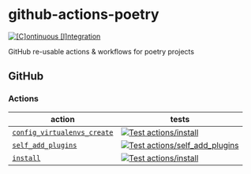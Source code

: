# github-actions-poetry

[![[C]ontinuous [I]ntegration](https://github.com/percebus/github-actions-poetry/actions/workflows/always.yml/badge.svg)](https://github.com/percebus/github-actions-poetry/actions/workflows/always.yml)

GitHub re-usable actions &amp; workflows for poetry projects

## GitHub

### Actions

| action                                                                      | tests                                                                                                                                                                                                                                                        |
| --------------------------------------------------------------------------- | ------------------------------------------------------------------------------------------------------------------------------------------------------------------------------------------------------------------------------------------------------------ |
| [`config_virtualenvs_create`](./.github/actions/config_virtualenvs_create/) | [![Test actions/install](https://github.com/percebus/github-actions-poetry/actions/workflows/test_actions__install.yml/badge.svg)](https://github.com/percebus/github-actions-poetry/actions/workflows/test_actions__install.yml)                            |
| [`self_add_plugins`](./.github/actions/self_add_plugins/)                   | [![Test actions/self_add_plugins](https://github.com/percebus/github-actions-poetry/actions/workflows/test_actions__self_add_plugins.yml/badge.svg)](https://github.com/percebus/github-actions-poetry/actions/workflows/test_actions__self_add_plugins.yml) |
| [`install`](./.github/actions/install/)                                     | [![Test actions/install](https://github.com/percebus/github-actions-poetry/actions/workflows/test_actions__install.yml/badge.svg)](https://github.com/percebus/github-actions-poetry/actions/workflows/test_actions__install.yml)                            |
